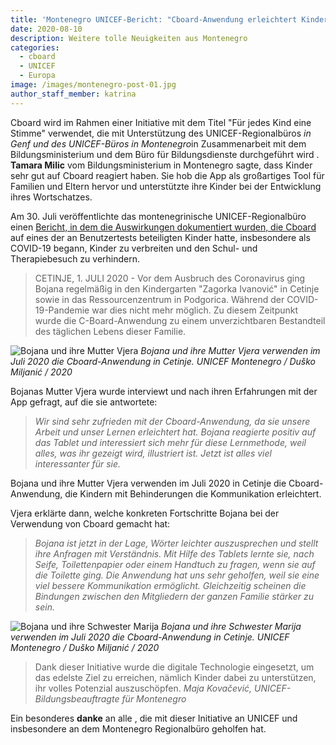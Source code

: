 ```yaml
---
title: 'Montenegro UNICEF-Bericht: "Cboard-Anwendung erleichtert Kindern mit Behinderungen die Kommunikation"'
date: 2020-08-10
description: Weitere tolle Neuigkeiten aus Montenegro
categories:
  - cboard
  - UNICEF
  - Europa
image: /images/montenegro-post-01.jpg
author_staff_member: katrina
---
```

Cboard wird im Rahmen einer Initiative mit dem Titel "Für jedes Kind eine Stimme" verwendet, die mit Unterstützung des UNICEF-Regionalbüros *in Genf und des UNICEF-Büros in Montenegro*in Zusammenarbeit mit dem Bildungsministerium und dem Büro für Bildungsdienste durchgeführt wird . **Tamara Milic** vom Bildungsministerium in Montenegro sagte, dass Kinder sehr gut auf Cboard reagiert haben. Sie hob die App als großartiges Tool für Familien und Eltern hervor und unterstützte ihre Kinder bei der Entwicklung ihres Wortschatzes.

Am 30. Juli veröffentlichte das montenegrinische UNICEF-Regionalbüro einen [Bericht, in dem die Auswirkungen dokumentiert wurden, die Cboard](https://www.unicef.org/montenegro/en/stories/c-board-application-makes-communication-easier-children-disabilities) auf eines der an Benutzertests beteiligten Kinder hatte, insbesondere als COVID-19 begann, Kinder zu verbreiten und den Schul- und Therapiebesuch zu verhindern.

> CETINJE, 1. JULI 2020 - Vor dem Ausbruch des Coronavirus ging Bojana regelmäßig in den Kindergarten "Zagorka Ivanović" in Cetinje sowie in das Ressourcenzentrum in Podgorica. Während der COVID-19-Pandemie war dies nicht mehr möglich. Zu diesem Zeitpunkt wurde die C-Board-Anwendung zu einem unverzichtbaren Bestandteil des täglichen Lebens dieser Familie.

![Bojana und ihre Mutter Vjera](/images/montenegro-post-02.jpg) *Bojana und ihre Mutter Vjera verwenden im Juli 2020 die Cboard-Anwendung in Cetinje. UNICEF Montenegro / Duško Miljanić / 2020*

Bojanas Mutter Vjera wurde interviewt und nach ihren Erfahrungen mit der App gefragt, auf die sie antwortete:
> *Wir sind sehr zufrieden mit der Cboard-Anwendung, da sie unsere Arbeit und unser Lernen erleichtert hat. Bojana reagierte positiv auf das Tablet und interessiert sich mehr für diese Lernmethode, weil alles, was ihr gezeigt wird, illustriert ist. Jetzt ist alles viel interessanter für sie.*

Bojana und ihre Mutter Vjera verwenden im Juli 2020 in Cetinje die Cboard-Anwendung, die Kindern mit Behinderungen die Kommunikation erleichtert.

Vjera erklärte dann, welche konkreten Fortschritte Bojana bei der Verwendung von Cboard gemacht hat:

> *Bojana ist jetzt in der Lage, Wörter leichter auszusprechen und stellt ihre Anfragen mit Verständnis. Mit Hilfe des Tablets lernte sie, nach Seife, Toilettenpapier oder einem Handtuch zu fragen, wenn sie auf die Toilette ging. Die Anwendung hat uns sehr geholfen, weil sie eine viel bessere Kommunikation ermöglicht. Gleichzeitig scheinen die Bindungen zwischen den Mitgliedern der ganzen Familie stärker zu sein.*

![Bojana und ihre Schwester Marija](/images/montenegro-post-03.jpg) *Bojana und ihre Schwester Marija verwenden im Juli 2020 die Cboard-Anwendung in Cetinje. UNICEF Montenegro / Duško Miljanić / 2020*

> Dank dieser Initiative wurde die digitale Technologie eingesetzt, um das edelste Ziel zu erreichen, nämlich Kinder dabei zu unterstützen, ihr volles Potenzial auszuschöpfen. *Maja Kovačević, UNICEF-Bildungsbeauftragte für Montenegro*


Ein besonderes **danke** an alle , die mit dieser Initiative an UNICEF und insbesondere an dem Montenegro Regionalbüro geholfen hat. 
